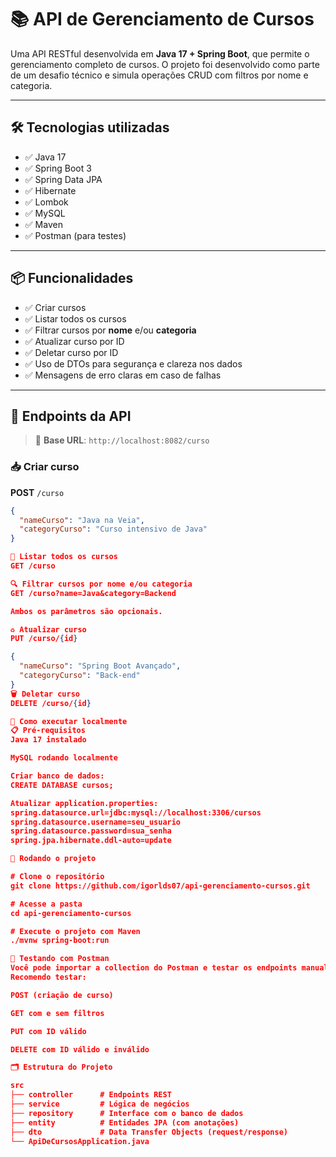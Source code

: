 # 📚 API de Gerenciamento de Cursos

Uma API RESTful desenvolvida em **Java 17 + Spring Boot**, que permite o gerenciamento completo de cursos. O projeto foi desenvolvido como parte de um desafio técnico e simula operações CRUD com filtros por nome e categoria.

---

## 🛠️ Tecnologias utilizadas

- ✅ Java 17
- ✅ Spring Boot 3
- ✅ Spring Data JPA
- ✅ Hibernate
- ✅ Lombok
- ✅ MySQL
- ✅ Maven
- ✅ Postman (para testes)

---

## 📦 Funcionalidades

- ✅ Criar cursos
- ✅ Listar todos os cursos
- ✅ Filtrar cursos por **nome** e/ou **categoria**
- ✅ Atualizar curso por ID
- ✅ Deletar curso por ID
- ✅ Uso de DTOs para segurança e clareza nos dados
- ✅ Mensagens de erro claras em caso de falhas

---

## 🔗 Endpoints da API

> 📍 **Base URL**: `http://localhost:8082/curso`

### 📥 Criar curso
**POST** `/curso`
```json
{
  "nameCurso": "Java na Veia",
  "categoryCurso": "Curso intensivo de Java"
}

📄 Listar todos os cursos
GET /curso

🔍 Filtrar cursos por nome e/ou categoria
GET /curso?name=Java&category=Backend

Ambos os parâmetros são opcionais.

♻️ Atualizar curso
PUT /curso/{id}

{
  "nameCurso": "Spring Boot Avançado",
  "categoryCurso": "Back-end"
}
🗑️ Deletar curso
DELETE /curso/{id}

🧰 Como executar localmente
📋 Pré-requisitos
Java 17 instalado

MySQL rodando localmente

Criar banco de dados:
CREATE DATABASE cursos;

Atualizar application.properties:
spring.datasource.url=jdbc:mysql://localhost:3306/cursos
spring.datasource.username=seu_usuario
spring.datasource.password=sua_senha
spring.jpa.hibernate.ddl-auto=update

🚀 Rodando o projeto

# Clone o repositório
git clone https://github.com/igorlds07/api-gerenciamento-cursos.git

# Acesse a pasta
cd api-gerenciamento-cursos

# Execute o projeto com Maven
./mvnw spring-boot:run

🧪 Testando com Postman
Você pode importar a collection do Postman e testar os endpoints manualmente.
Recomendo testar:

POST (criação de curso)

GET com e sem filtros

PUT com ID válido

DELETE com ID válido e inválido

🗂️ Estrutura do Projeto

src
├── controller      # Endpoints REST
├── service         # Lógica de negócios
├── repository      # Interface com o banco de dados
├── entity          # Entidades JPA (com anotações)
├── dto             # Data Transfer Objects (request/response)
└── ApiDeCursosApplication.java
